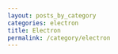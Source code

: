 ```yaml
---
layout: posts_by_category
categories: electron
title: Electron
permalink: /category/electron
---
```

